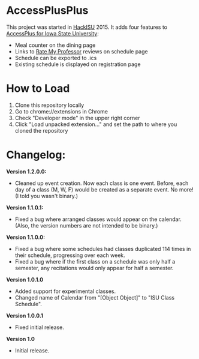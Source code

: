 # AccessPlusPlus
This project was started in <a href="http://hackisu.com/">HackISU</a> 2015. It adds four features to <a href="https://accessplus.iastate.edu/frontdoor/login.jsp">AccessPlus for Iowa State University</a>:

* Meal counter on the dining page
* Links to <a href="http://www.ratemyprofessors.com/">Rate My Professor</a> reviews on schedule page
* Schedule can be exported to .ics
* Existing schedule is displayed on registration page

# How to Load

1. Clone this repository locally
2. Go to chrome://extensions in Chrome
3. Check "Developer mode" in the upper right corner
4. Click "Load unpacked extension..." and set the path to where you cloned the repository

# Changelog:

**Version 1.2.0.0:**
* Cleaned up event creation. Now each class is one event. Before, each day of a class (M, W, F) would be created as a separate event. No more!
(I told you wasn't binary.)

**Version 1.1.0.1:**
* Fixed a bug where arranged classes would appear on the calendar. 
(Also, the version numbers are not intended to be binary.)

**Version 1.1.0.0:**
* Fixed a bug where some schedules had classes duplicated 114 times in their schedule, progressing over each week.
* Fixed a bug where if the first class on a schedule was only half a semester, any recitations would only appear for half a semester.

**Version 1.0.1.0**
* Added support for experimental classes.
* Changed name of Calendar from "[Object Object]" to "ISU Class Schedule".

**Version 1.0.0.1**
* Fixed initial release.

**Version 1.0**
* Initial release.
